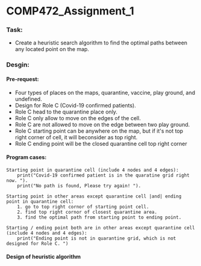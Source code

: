 # COMP472_Assignment_1

### Task:
- Create a heuristic search algorithm to find the optimal paths between any located point on the map.

### Desgin:
#### Pre-request:
- Four types of places on the maps, quarantine, vaccine, play ground, and undefined.
- Design for Role C (Covid-19 confirmed patients).
- Role C head to the quarantine place only.
- Role C only allow to move on the edges of the cell.
- Role C are not allowed to move on the edge between two play ground.
- Role C starting point can be anywhere on the map, but if it's not top right corner of cell, it will beconsider as top right.
- Role C ending point will be the closed quarantine cell top right corner

#### Program cases:
```
Starting point in quarantine cell (include 4 nodes and 4 edges):
    print("Covid-19 confirmed patient is in the quaratine grid right now. ").
    print("No path is found, Please try again! ").

Starting point in other areas except quarantine cell |and| ending point in quarantine cell:
    1. go to top right cornor of starting point cell.
    2. find top right cornor of closest quarantine area.
    3. find the optimal path from starting point to ending point.

Starting / ending point both are in other areas except quarantine cell (include 4 nodes and 4 edges):
    print("Ending point is not in quarantine grid, which is not designed for Role C. ")

```

#### Design of heuristic algorithm
